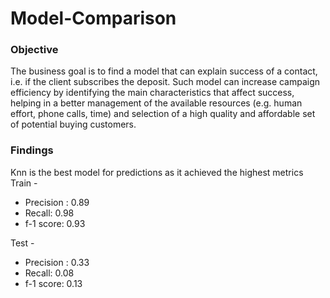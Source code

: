 # Model-Comparison

### Objective
The business goal is to find a model that can explain success of a contact, i.e. if the client subscribes the deposit.
Such model can increase campaign efficiency by identifying the main characteristics that affect success, helping in a 
better management of the available resources (e.g. human effort, phone calls, time) and selection of a high quality and 
affordable set of potential buying customers.

### Findings
Knn is the best model for predictions as it achieved the highest metrics
Train -
- Precision : 0.89
- Recall: 0.98
- f-1 score: 0.93

Test -
- Precision : 0.33
- Recall: 0.08
- f-1 score: 0.13

